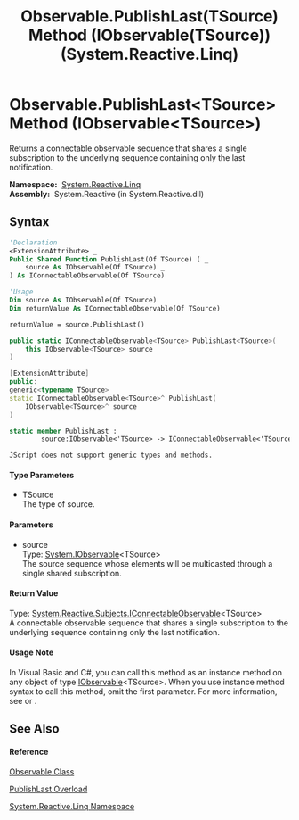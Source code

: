 ﻿---
title: Observable.PublishLast(TSource) Method (IObservable(TSource)) (System.Reactive.Linq)
TOCTitle: PublishLast(TSource) Method (IObservable(TSource))
ms:assetid: M:System.Reactive.Linq.Observable.PublishLast``1(System.IObservable{``0})
ms:mtpsurl: https://msdn.microsoft.com/en-us/library/Hh228989(v=VS.103)
ms:contentKeyID: 36068407
ms.date: 06/28/2011
mtps_version: v=VS.103
dev_langs:
- vb
- csharp
- c++
- fsharp
- jscript
---

# Observable.PublishLast\<TSource\> Method (IObservable\<TSource\>)

Returns a connectable observable sequence that shares a single subscription to the underlying sequence containing only the last notification.

**Namespace:**  [System.Reactive.Linq](hh211929\(v=vs.103\).md)  
**Assembly:**  System.Reactive (in System.Reactive.dll)

## Syntax

``` vb
'Declaration
<ExtensionAttribute> _
Public Shared Function PublishLast(Of TSource) ( _
    source As IObservable(Of TSource) _
) As IConnectableObservable(Of TSource)
```

``` vb
'Usage
Dim source As IObservable(Of TSource)
Dim returnValue As IConnectableObservable(Of TSource)

returnValue = source.PublishLast()
```

``` csharp
public static IConnectableObservable<TSource> PublishLast<TSource>(
    this IObservable<TSource> source
)
```

``` c++
[ExtensionAttribute]
public:
generic<typename TSource>
static IConnectableObservable<TSource>^ PublishLast(
    IObservable<TSource>^ source
)
```

``` fsharp
static member PublishLast : 
        source:IObservable<'TSource> -> IConnectableObservable<'TSource> 
```

``` jscript
JScript does not support generic types and methods.
```

#### Type Parameters

  - TSource  
    The type of source.

#### Parameters

  - source  
    Type: [System.IObservable](https://msdn.microsoft.com/en-us/library/Dd990377)\<TSource\>  
    The source sequence whose elements will be multicasted through a single shared subscription.  

#### Return Value

Type: [System.Reactive.Subjects.IConnectableObservable](hh211887\(v=vs.103\).md)\<TSource\>  
A connectable observable sequence that shares a single subscription to the underlying sequence containing only the last notification.  

#### Usage Note

In Visual Basic and C\#, you can call this method as an instance method on any object of type [IObservable](https://msdn.microsoft.com/en-us/library/Dd990377)\<TSource\>. When you use instance method syntax to call this method, omit the first parameter. For more information, see [](https://msdn.microsoft.com/en-us/library/Bb384936) or [](https://msdn.microsoft.com/en-us/library/Bb383977).

## See Also

#### Reference

[Observable Class](hh244252\(v=vs.103\).md)

[PublishLast Overload](hh229843\(v=vs.103\).md)

[System.Reactive.Linq Namespace](hh211929\(v=vs.103\).md)

